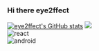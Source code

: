 ### Hi there  eye2ffect

[![eye2ffect's GitHub stats](https://github-readme-stats.vercel.app/api?username=eye2ffect&show_icons=true&theme=algolia&count_private=true)](https://github.com/algolia/github-readme-stats)
<a href="https://muksal2000.tistory.com/"><img src="https://img.shields.io/badge/My tech blog-A9BCF5?style=flat-square&logo=GitHub Sponsors&logoColor=white&link=https://muksal2000.tistory.com/"/>
</a>
<br> <img alt="react" src ="https://img.shields.io/badge/react-61DAFB.svg?&style=for-the-badge&logo=react&logoColor=white"/>   
 <img alt="android" src ="https://img.shields.io/badge/android-3DDC84.svg?&style=for-the-badge&logo=android&logoColor=white"/>
</br>

